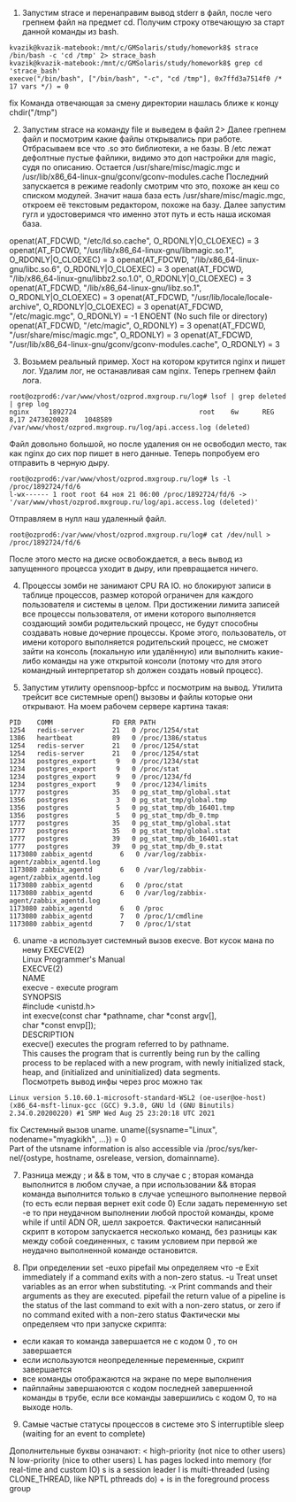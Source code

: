 1. Запустим strace и перенаправим вывод stderr в файл, после чего грепнем файл на предмет cd. Получим строку отвечающую за старт данной команды из bash.
```
kvazik@kvazik-matebook:/mnt/c/GMSolaris/study/homework8$ strace /bin/bash -c 'cd /tmp' 2> strace_bash
kvazik@kvazik-matebook:/mnt/c/GMSolaris/study/homework8$ grep cd 'strace_bash'                                                                                                                                     
execve("/bin/bash", ["/bin/bash", "-c", "cd /tmp"], 0x7ffd3a7514f0 /* 17 vars */) = 0
```

fix
Команда отвечающая за смену директории нашлась ближе к концу
chdir("/tmp") 


2. Запустим strace на команду file и выведем в файл 2> Далее грепнем файл и посмотрим какие файлы открывались при работе.
 Отбрасываем все что .so это библиотеки, а не базы.
 В /etc лежат дефолтные пустые файлики, видимо это доп настройки для magic, судя по описанию.
Остается /usr/share/misc/magic.mgc и /usr/lib/x86_64-linux-gnu/gconv/gconv-modules.cache
Последний запускается в режиме readonly смотрим что это, похоже ан кеш со списком модулей.
Значит наша база есть  /usr/share/misc/magic.mgc, откроем её текстовым редактором, похоже на базу.
Далее запустим гугл и удостоверимся что именно этот путь и есть наша искомая база.

openat(AT_FDCWD, "/etc/ld.so.cache", O_RDONLY|O_CLOEXEC) = 3
openat(AT_FDCWD, "/usr/lib/x86_64-linux-gnu/libmagic.so.1", O_RDONLY|O_CLOEXEC) = 3
openat(AT_FDCWD, "/lib/x86_64-linux-gnu/libc.so.6", O_RDONLY|O_CLOEXEC) = 3
openat(AT_FDCWD, "/lib/x86_64-linux-gnu/libbz2.so.1.0", O_RDONLY|O_CLOEXEC) = 3
openat(AT_FDCWD, "/lib/x86_64-linux-gnu/libz.so.1", O_RDONLY|O_CLOEXEC) = 3
openat(AT_FDCWD, "/usr/lib/locale/locale-archive", O_RDONLY|O_CLOEXEC) = 3
openat(AT_FDCWD, "/etc/magic.mgc", O_RDONLY) = -1 ENOENT (No such file or directory)
openat(AT_FDCWD, "/etc/magic", O_RDONLY) = 3
openat(AT_FDCWD, "/usr/share/misc/magic.mgc", O_RDONLY) = 3
openat(AT_FDCWD, "/usr/lib/x86_64-linux-gnu/gconv/gconv-modules.cache", O_RDONLY) = 3


3. Возьмем реальный пример. Хост на котором крутится nginx и пишет лог. Удалим лог, не останавливая сам nginx. Теперь грепнем файл лога.
```
root@ozprod6:/var/www/vhost/ozprod.mxgroup.ru/log# lsof | grep deleted | grep log
nginx     1892724                               root    6w      REG               8,17 2473020028    1048589 /var/www/vhost/ozprod.mxgroup.ru/log/api.access.log (deleted)
```
Файл довольно большой, но после удаления он не освободил место, так как nginx до сих пор пишет в него данные. Теперь попробуем его отправить в черную дыру.
```
root@ozprod6:/var/www/vhost/ozprod.mxgroup.ru/log# ls -l /proc/1892724/fd/6
l-wx------ 1 root root 64 ноя 21 06:00 /proc/1892724/fd/6 -> '/var/www/vhost/ozprod.mxgroup.ru/log/api.access.log (deleted)'
```
Отправляем в нулл наш удаленный файл.
```
root@ozprod6:/var/www/vhost/ozprod.mxgroup.ru/log# cat /dev/null > /proc/1892724/fd/6
```

После этого место на диске освобождается, а весь вывод из запущенного процесса уходит в дыру, или превращается ничего.

4. Процессы зомби не занимают CPU RA IO. но блокируют записи в таблице процессов, размер которой ограничен для каждого пользователя и системы в целом.
При достижении лимита записей все процессы пользователя, от имени которого выполняется создающий зомби родительский процесс,
не будут способны создавать новые дочерние процессы. Кроме этого, пользователь, от имени которого выполняется родительский процесс,
не сможет зайти на консоль (локальную или удалённую) или выполнить какие-либо команды на уже открытой консоли
(потому что для этого командный интерпретатор sh должен создать новый процесс).

5. Запустим утилиту opensnoop-bpfcc и посмотрим на вывод. Утилита трейсит все системные open() вызовы и файлы которые они открывают. 
На моем рабочем сервере картина такая:
```
PID    COMM               FD ERR PATH
1254   redis-server       21   0 /proc/1254/stat
1386   heartbeat          89   0 /proc/1386/status
1254   redis-server       21   0 /proc/1254/stat
1254   redis-server       21   0 /proc/1254/stat
1234   postgres_export     9   0 /proc/1234/stat
1234   postgres_export     9   0 /proc/stat
1234   postgres_export     9   0 /proc/1234/fd
1234   postgres_export     9   0 /proc/1234/limits
1777   postgres           35   0 pg_stat_tmp/global.stat
1356   postgres            3   0 pg_stat_tmp/global.tmp
1356   postgres            5   0 pg_stat_tmp/db_16401.tmp
1356   postgres            5   0 pg_stat_tmp/db_0.tmp
1777   postgres           35   0 pg_stat_tmp/global.stat
1777   postgres           35   0 pg_stat_tmp/global.stat
1777   postgres           39   0 pg_stat_tmp/db_16401.stat
1777   postgres           39   0 pg_stat_tmp/db_0.stat
1173080 zabbix_agentd       6   0 /var/log/zabbix-agent/zabbix_agentd.log
1173080 zabbix_agentd       6   0 /var/log/zabbix-agent/zabbix_agentd.log
1173080 zabbix_agentd       6   0 /proc/stat
1173080 zabbix_agentd       6   0 /var/log/zabbix-agent/zabbix_agentd.log
1173080 zabbix_agentd       6   0 /proc
1173080 zabbix_agentd       7   0 /proc/1/cmdline
1173080 zabbix_agentd       7   0 /proc/1/stat
```

6. uname -a использует системный вызов execve. Вот кусок мана по нему
EXECVE(2)                                                                                              
Linux Programmer's Manual                                                                                              
EXECVE(2)                                                                                                                                                                                                                                                   
NAME                                                                                                                                                                                                                                                
execve - execute program                                                                                                                                                                                                                                                                                                                                                                                                                                                           
SYNOPSIS                                                                                                                                                                                                                                            
#include <unistd.h>                                                                                                                                                                                                                                                                                                                                                                                                                                                                       
int execve(const char *pathname, char *const argv[],                                                                                                                                                                                                    
char *const envp[]);                                                                                                                                                                                                                                                                                                                                                                                                                                                    
DESCRIPTION                                                                                                                                                                                                                                         
execve()  executes  the program referred to by pathname.  
This causes the program that is currently being run by the calling process to be replaced with a new program, 
with newly initialized stack, heap, and (initialized and uninitialized) data segments.        
Посмотреть вывод инфы через proc можно так
```$ cat /proc/version
Linux version 5.10.60.1-microsoft-standard-WSL2 (oe-user@oe-host) (x86_64-msft-linux-gcc (GCC) 9.3.0, GNU ld (GNU Binutils) 2.34.0.20200220) #1 SMP Wed Aug 25 23:20:18 UTC 2021   
```


fix
Системный вызов uname.
uname({sysname="Linux", nodename="myagkikh", ...}) = 0  
Part of the utsname information is also accessible  via  /proc/sys/ker‐
       nel/{ostype, hostname, osrelease, version, domainname}.



7. Разница между ; и && в том, что в случае с ; вторая команда выполнится в любом случае,
а при использовании && вторая команда выполнится только в случае успешного выполнение первой (то есть если первая вернет exit code 0)
Если задать переменную set -e то при неудачном выполнении любой простой команды, кроме while if until ADN OR, шелл закроется. 
Фактически написанный скрипт в котором запускается несколько команд, без разницы как между собой соединенных, с таким условием при первой же неудачно выполненной команде остановится.

8. При определении set -euxo pipefail мы определяем что
 -e  Exit immediately if a command exits with a non-zero status.
 -u  Treat unset variables as an error when substituting.
 -x  Print commands and their arguments as they are executed.
 pipefail     the return value of a pipeline is the status of
                           the last command to exit with a non-zero status,
                           or zero if no command exited with a non-zero status
Фактически мы определяем что при запуске скрипта:
* если какая то команда завершается не с кодом 0 , то он завершается
* если используются неопределенные переменные, скрипт завершается
* все команды отображаются на экране по мере выполнения
* пайплайны завершаюются с кодом последней завершенной команды в трубе, если все команды завершились с кодом 0, то на выходе ноль.

9. Самые частые статусы процессов в системе это S    interruptible sleep (waiting for an event to complete)

Дополнительные буквы означают:
			   <    high-priority (not nice to other users)
               N    low-priority (nice to other users)
               L    has pages locked into memory (for real-time and custom IO)
               s    is a session leader
               l    is multi-threaded (using CLONE_THREAD, like NPTL pthreads do)
               +    is in the foreground process group